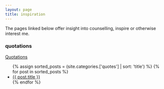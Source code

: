 ```yaml
---
layout: page
title: inspiration
---
```


The pages linked below offer insight into counselling, inspire or otherwise interest me.

<h3>quotations</h3>

<a href="http://gerald.nz/categories/quotes.html" title="Quotations">Quotations</a>

 <ul>
 {% assign sorted_posts = (site.categories.['quotes'] | sort: 'title') %}
{% for post in sorted_posts %}
  <li>
    <a href="{{ post.url }}">{{ post.title }}</a>
  </li>
{% endfor %}
</ul>
